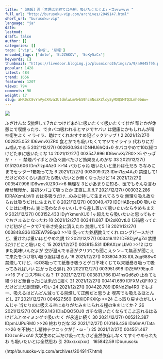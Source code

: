 ```yaml
---
title: "【悲報】君「禁煙は半経てば余裕。吸いたくなくよ」←コｗｗｗｗ "
full_url: "http://burusoku-vip.com/archives/2049147.html"
short_url: "burusoku-vip"
language: "ja"
date: 
lastmod: 
draft: false
author: []
categories: []
tags: ['vip', '余裕', '悲報']
encoded_tags: ['dmlw', '5L2Z6KOV', '5oKy5aCx']
keywords: []
thumbnail: "https://livedoor.blogimg.jp/plusmicro26/imgs/a/9/a9445f95.png"
popular: 1428
latest: 484
trend: 1656
featured: 1207
views: 794
comments: 90
weight: 17
slug: aHR0cC8vYnVydXNva3UtdmlwLmNvbS9hcmNoaXZlcy8yMDQ5MTQ3Lmh0bWw=
---
```


![](https://livedoor.blogimg.jp/plusmicro26/imgs/a/9/a9445f95.png)

ふざけんな 5禁煙して7カたつけど未だに吸いたくて吸いたくて仕が 輩とかが休憩にで喫煙ったり、でタバコ吸われるとマジでヤバい は健康にかもしれんが精神衛生よく イライラ、助けてくれおすすめ記ピックアップ！2 2021/12/27() 002825.052 ID6wnvX/ZR0 食とかでも吸いたくてマジでイライラ 代わりにガム噛んでる 5 2021/12/27() 002930.934 IDNHU6hQd+0 タバコやめて10以経つけどたまに吸いたくな 14 2021/12/27() 003547.996 ID6wnvX/ZR0>>5 やっぱか・・・ 禁煙パイポとか色々調べたけど効果あんのかな 33 2021/12/27() 015120.606 IDm7lzp4Az0 >>14 バカじゃね 吸いたいと思わは仕だろ ちなみにまでセッター1箱吸ってた 6 2021/12/27() 003009.023 IDm7lzp4Az0 禁煙して1だけどの3くらい過ぎたら吸いたいとか無くなったけど 14 2021/12/27() 003547.996 ID6wnvX/ZR0>>6 無理な 3とかあまりに短る、医でもそんな言わ 瘦せ我慢か、最初タバコて吸ったか 正直に言え7 2021/12/27() 003032.286 IDRAXzmLbV0 おは多吸うだけ…のみに特して生まれてろうな 無理な吸え故ならおは吸うだけに生まれて 8 2021/12/27() 003040.479 IDDHABcpeD0 吸いたくにはに構わん 実に吸わなきゃいいしすら差し置いて吸いたいならやめちまえ 9 2021/12/27() 003152.433 IDyYkmenXU0 1ヶ超えたら吸いたいと思ってもすぐおさまるになったわ 10 2021/12/27() 003411.687 ID/2oKOvtL0 13箱吸ってたけど初がピークで7で辛さ完全に消えたわ 禁煙して5 18 2021/12/27() 003848.836 IDZEW79Equ0 >>10 吸ってた銘柄教えてくれ ロングピースだけど、重ければ重いほどやめれ説 12 2021/12/27() 003419.112 IDE8DjyAgZd 禁煙2だけどにと吸いたく 15 2021/12/27() 003615.531 IDRAXzmLbV0 >>12 はな また美味いんだよが 空が澄んでる音がクリアにも聞こえシン…て無音が聞こえて来たをつけ寒い吸う服は堪らん 16 2021/12/27() 003804.303 IDL2qg68Sw0 禁煙してけど、iQOS吸ってて紙巻き吸うとゲロ不味くじて以来紙巻き吸って吸ってみればいい 旨かったら遅れ 20 2021/12/27() 003951.698 IDZEW79Equ0 >>16 アイコス不味くね？ 17 2021/12/27() 003831.766 ID41hsQd6z0 止めても経つけど華食ったには未だに服く 21 2021/12/27() 004141.689 IDFXMzQFi10 2だけどまだ副流煙い匂い 24 2021/12/27() 004428.789 IDRNd21a4R0 でもさー、吸えるはどんどん減ってる禁煙して正解だと思うよ 喫茶でも吸えるほとんどし 27 2021/12/27() 004627.560 IDXKIOPKXKp >>24 こっ取り戻すのがしいんじゃ 当たりのに吸える空にありがたみをじられる程の生をじてか？ 26 2021/12/27() 004559.143 IDlaDQO5OJ0 ガチな吸いたくならてこよ忘れるはるけどふとタイミングで吸いたく が永遠に続く 30 2021/12/27() 005212.387 IDpmUJPuRM0 >>26 終わりだな 32 2021/12/27() 010146.436 IDb6mA/Tata >>26 を不快にし精神テクニックが(´・ω・`) 25 2021/12/27() 004551.467 IDGzunEUxA0 大学生のに半だけ吸ってたけど全然依存しなくてすぐやめられたわ も吸いたいとは全然思わ 引 20xx/xx/xx(） 165842.59 IDburusoku

(http//burusoku-vip.com/archives/2049147.html)
